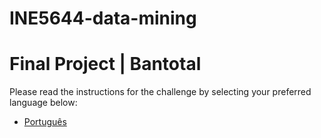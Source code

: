# INE5644-data-mining

# Final Project | Bantotal

Please read the instructions for the challenge by selecting your preferred language below:

- [Português](./final-project/doc/instructions-pt.md)